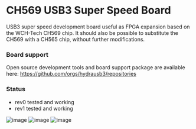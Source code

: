 # CH569 USB3 Super Speed Board
USB3 super speed development board useful as FPGA expansion
based on the WCH-Tech CH569 chip.
It should also be possible to substitute the CH569 with a CH565 chip,
without further modifications.

### Board support
Open source development tools and board support package are available here:
https://github.com/orgs/hydrausb3/repositories

### Status
* rev0 tested and working
* rev1 tested and working

![image](https://user-images.githubusercontent.com/148607/180585794-81c4b214-c2ee-4348-ae45-e5febc3b7dbf.png)
![image](https://user-images.githubusercontent.com/148607/180585772-acf472a8-e9b3-48a1-aec5-835add13c269.png)
![image](https://user-images.githubusercontent.com/148607/180585817-e91b3f75-5277-4202-86b6-385555506b37.png)